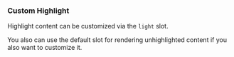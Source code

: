 ### Custom Highlight

Highlight content can be customized via the `light` slot.

You also can use the default slot for rendering unhighlighted content if you also want to customize it.
